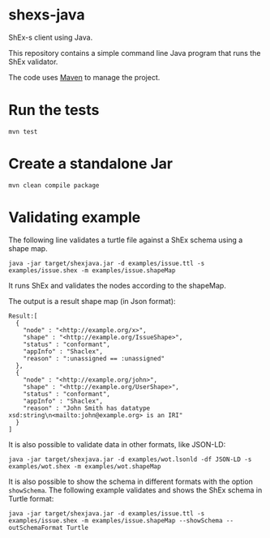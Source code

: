 shexs-java
========

ShEx-s client using Java.

This repository contains a simple command line Java program that runs the ShEx validator.

The code uses [Maven](https://maven.apache.org/) to manage the project. 

# Run the tests

```
mvn test
``` 



# Create a standalone Jar

```
mvn clean compile package
```

# Validating example

The following line validates a turtle file against a ShEx schema using a shape map. 

```
java -jar target/shexjava.jar -d examples/issue.ttl -s examples/issue.shex -m examples/issue.shapeMap
```

It runs ShEx and validates the nodes according to the shapeMap.

The output is a result shape map (in Json format):

```
Result:[
  {
    "node" : "<http://example.org/x>",
    "shape" : "<http://example.org/IssueShape>",
    "status" : "conformant",
    "appInfo" : "Shaclex",
    "reason" : ":unassigned == :unassigned"
  },
  {
    "node" : "<http://example.org/john>",
    "shape" : "<http://example.org/UserShape>",
    "status" : "conformant",
    "appInfo" : "Shaclex",
    "reason" : "John Smith has datatype xsd:string\n<mailto:john@example.org> is an IRI"
  }
]
```

It is also possible to validate data in other formats, like JSON-LD:

```
java -jar target/shexjava.jar -d examples/wot.lsonld -df JSON-LD -s examples/wot.shex -m examples/wot.shapeMap
```

It is also possible to show the schema in different formats with the option `showSchema`. The following example 
 validates and shows the ShEx schema in Turtle format:
 
```
java -jar target/shexjava.jar -d examples/issue.ttl -s examples/issue.shex -m examples/issue.shapeMap --showSchema --outSchemaFormat Turtle
```
